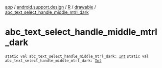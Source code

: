 [app](../../../index.md) / [android.support.design](../../index.md) / [R](../index.md) / [drawable](index.md) / [abc_text_select_handle_middle_mtrl_dark](.)

# abc_text_select_handle_middle_mtrl_dark

`static val abc_text_select_handle_middle_mtrl_dark: `[`Int`](https://kotlinlang.org/api/latest/jvm/stdlib/kotlin/-int/index.html)
`static val abc_text_select_handle_middle_mtrl_dark: `[`Int`](https://kotlinlang.org/api/latest/jvm/stdlib/kotlin/-int/index.html)